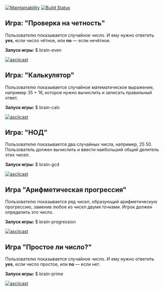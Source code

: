 [![Maintainability](https://api.codeclimate.com/v1/badges/a99a88d28ad37a79dbf6/maintainability)](https://codeclimate.com/github/codeclimate/codeclimate/maintainability) [![Build Status](https://travis-ci.org/DmitriyK/frontend-project-lvl1.svg?branch=master)](https://travis-ci.org/DmitriyK/frontend-project-lvl1)

## Игра: "Проверка на четность"

Пользователю показывается случайное число. И ему нужно ответить **yes**, если число чётное, или **no** — если нечётное.

**Запуск игры:** $ brain-even

[![asciicast](https://asciinema.org/a/310366.svg)](https://asciinema.org/a/310366)

## Игра: "Калькулятор"

Пользователю показывается случайное математическое выражение, например 35 + 16, которое нужно вычислить и записать правильный ответ.

**Запуск игры:** $ brain-calc

[![asciicast](https://asciinema.org/a/310361.svg)](https://asciinema.org/a/310361)

## Игра: "НОД"

Пользователю показывается два случайных числа, например, 25 50. Пользователь должен вычислить и ввести наибольший общий делитель этих чисел.

**Запуск игры:** $ brain-gcd

[![asciicast](https://asciinema.org/a/310359.svg)](https://asciinema.org/a/310359)

## Игра "Арифметическая прогрессия"

Пользователю показывается ряд чисел, образующий арифметическую прогрессию, заменив любое из чисел двумя точками. Игрок должен определить это число.

**Запуск игры:** $ brain-progression

[![asciicast](https://asciinema.org/a/310369.svg)](https://asciinema.org/a/310369)

## Игра "Простое ли число?"

Пользователю показывается случайное число. И ему нужно ответить **yes**, если число простое, или **no** — если нет.

**Запуск игры:** $ brain-prime

[![asciicast](https://asciinema.org/a/310374.svg)](https://asciinema.org/a/310374)

